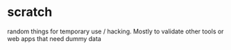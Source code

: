 # scratch
random things for temporary use / hacking. Mostly to validate other tools or web apps that need dummy data
